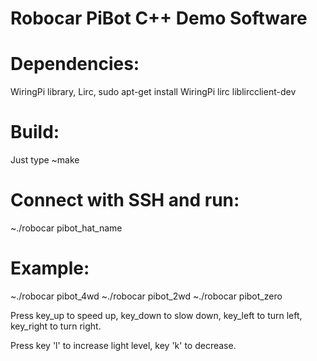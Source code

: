 # Robocar PiBot C++ Demo Software

# Dependencies: 
WiringPi library,
Lirc,
sudo apt-get install WiringPi lirc liblircclient-dev

# Build:
Just type
~make

# Connect with SSH and run:
~./robocar pibot_hat_name

# Example:
~./robocar pibot_4wd
~./robocar pibot_2wd
~./robocar pibot_zero

Press key_up to speed up,
key_down to slow down, 
key_left to turn left, 
key_right to turn right.

Press key 'l' to increase light level,
key 'k' to decrease.

